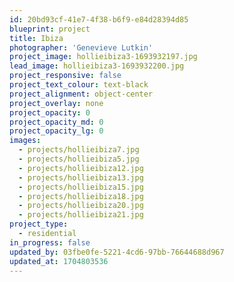 ```yaml
---
id: 20bd93cf-41e7-4f38-b6f9-e84d28394d85
blueprint: project
title: Ibiza
photographer: 'Genevieve Lutkin'
project_image: hollieibiza3-1693932197.jpg
lead_image: hollieibiza3-1693932200.jpg
project_responsive: false
project_text_colour: text-black
project_alignment: object-center
project_overlay: none
project_opacity: 0
project_opacity_md: 0
project_opacity_lg: 0
images:
  - projects/hollieibiza7.jpg
  - projects/hollieibiza5.jpg
  - projects/hollieibiza12.jpg
  - projects/hollieibiza13.jpg
  - projects/hollieibiza15.jpg
  - projects/hollieibiza18.jpg
  - projects/hollieibiza20.jpg
  - projects/hollieibiza21.jpg
project_type:
  - residential
in_progress: false
updated_by: 03fbe0fe-5221-4cd6-97bb-76644688d967
updated_at: 1704803536
---
```

